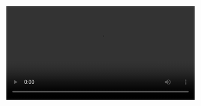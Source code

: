 
<video width="100%" controls controlslist="nodownload nofullscreen noremoteplayback" disablePictureInPicture>
  <source src="https://api.keepwork.com/storage/v0/siteFiles/12765/raw#01 基础操作.webm" type="video/webm" />
  <source src="https://api.keepwork.com/storage/v0/siteFiles/12764/raw#01 基础操作（原版）.mp4" type="video/mp4" />
   
  你的浏览器不支持播放
</video>
<style>
video::-webkit-media-controls-fullscreen-button { display: none; } 
</style>